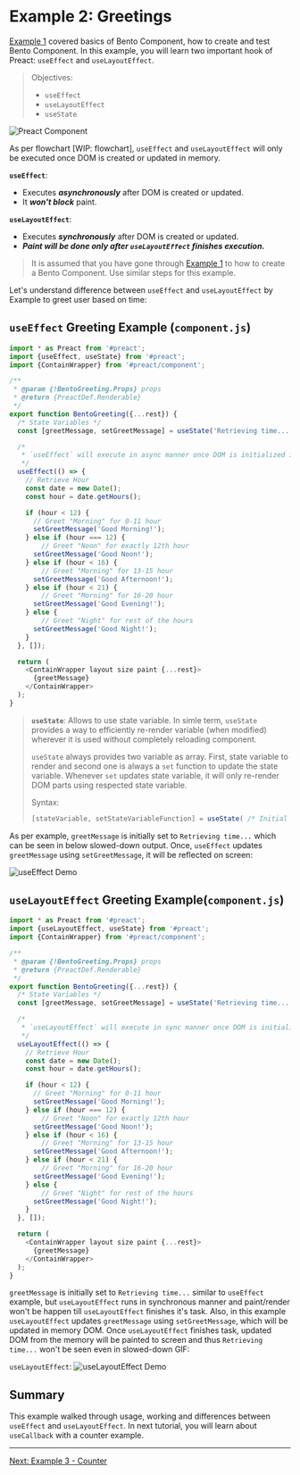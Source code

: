 # Example 2: Greetings

[Example 1](./example-1-hello-world.md) covered basics of Bento Component, how to create and test Bento Component. In this example, you will learn two important hook of Preact: `useEffect` and `useLayoutEffect`.

> Objectives:
>
> -   `useEffect`
> -   `useLayoutEffect`
> -   `useState`

![Preact Component](img/Preact%20Functional%20Component.jpg)

As per flowchart [WIP: flowchart], `useEffect` and `useLayoutEffect` will only be executed once DOM is created or updated in memory.

**`useEffect`**:

-   Executes **_asynchronously_** after DOM is created or updated.
-   It **_won't block_** paint.

**`useLayoutEffect`**:

-   Executes **_synchronously_** after DOM is created or updated.
-   **_Paint will be done only after `useLayoutEffect` finishes execution._**

> It is assumed that you have gone through [Example 1](./example-1-hello-world.md) to how to create a Bento Component. Use similar steps for this example.

Let's understand difference between `useEffect` and `useLayoutEffect` by Example to greet user based on time:

## `useEffect` Greeting Example (`component.js`)

```javascript
import * as Preact from '#preact';
import {useEffect, useState} from '#preact';
import {ContainWrapper} from '#preact/component';

/**
 * @param {!BentoGreeting.Props} props
 * @return {PreactDef.Renderable}
 */
export function BentoGreeting({...rest}) {
  /* State Variables */
  const [greetMessage, setGreetMessage] = useState('Retrieving time...');

  /*
   * `useEffect` will execute in async manner once DOM is initialized in memory
   */
  useEffect(() => {
    // Retrieve Hour
    const date = new Date();
    const hour = date.getHours();

    if (hour < 12) {
      // Greet "Morning" for 0-11 hour
      setGreetMessage('Good Morning!');
    } else if (hour === 12) {
        // Greet "Noon" for exactly 12th hour
      setGreetMessage('Good Noon!');
    } else if (hour < 16) {
        // Greet "Morning" for 13-15 hour
      setGreetMessage('Good Afternoon!');
    } else if (hour < 21) {
        // Greet "Morning" for 16-20 hour
      setGreetMessage('Good Evening!');
    } else {
        // Greet "Night" for rest of the hours
      setGreetMessage('Good Night!');
    }
  }, []);

  return (
    <ContainWrapper layout size paint {...rest}>
      {greetMessage}
    </ContainWrapper>
  );
}
```

> **`useState`**: Allows to use state variable. In simle term, `useState` provides a way to efficiently re-render variable (when modified) wherever it is used without completely reloading component.
>
> `useState` always provides two variable as array. First, state variable to render and second one is always a `set` function to update the state variable. Whenever `set` updates state variable, it will only re-render DOM parts using respected state variable.
>
> Syntax:
>
> ```javascript
> [stateVariable, setStateVariableFunction] = useState( /* Initial Value (OPTIONAL) */ );
> ```

As per example, `greetMessage` is initially set to `Retrieving time...` which can be seen in below slowed-down output. Once, `useEffect` updates `greetMessage` using `setGreetMessage`, it will be reflected on screen:

![useEffect Demo](img/Example-2-useEffect.gif)

## `useLayoutEffect` Greeting Example(`component.js`)

```javascript
import * as Preact from '#preact';
import {useLayoutEffect, useState} from '#preact';
import {ContainWrapper} from '#preact/component';

/**
 * @param {!BentoGreeting.Props} props
 * @return {PreactDef.Renderable}
 */
export function BentoGreeting({...rest}) {
  /* State Variables */
  const [greetMessage, setGreetMessage] = useState('Retrieving time...');

  /*
   * `useLayoutEffect` will execute in sync manner once DOM is initialized in memory. Paint will only happen after execution of `useLayoutEffect`.
   */
  useLayoutEffect(() => {
    // Retrieve Hour
    const date = new Date();
    const hour = date.getHours();

    if (hour < 12) {
      // Greet "Morning" for 0-11 hour
      setGreetMessage('Good Morning!');
    } else if (hour === 12) {
        // Greet "Noon" for exactly 12th hour
      setGreetMessage('Good Noon!');
    } else if (hour < 16) {
        // Greet "Morning" for 13-15 hour
      setGreetMessage('Good Afternoon!');
    } else if (hour < 21) {
        // Greet "Morning" for 16-20 hour
      setGreetMessage('Good Evening!');
    } else {
        // Greet "Night" for rest of the hours
      setGreetMessage('Good Night!');
    }
  }, []);

  return (
    <ContainWrapper layout size paint {...rest}>
      {greetMessage}
    </ContainWrapper>
  );
}
```

`greetMessage` is initially set to `Retrieving time...` similar to `useEffect` example, but `useLayoutEffect` runs in synchronous manner and paint/render won't be happen till `useLayoutEffect` finishes it's task. Also, in this example `useLayoutEffect` updates `greetMessage` using `setGreetMessage`, which will be updated in memory DOM. Once `useLayoutEffect` finishes task, updated DOM from the memory will be painted to screen and thus `Retrieving time...` won't be seen even in slowed-down GIF:

`useLayoutEffect`:
![useLayoutEffect Demo](img/Example-2-useLayoutEffect.gif)

## Summary

This example walked through usage, working and differences between `useEffect` and `useLayoutEffect`. In next tutorial, you will learn about `useCallback` with a counter example.

<hr/>
<a href="example-3-counter.md">Next: Example 3 - Counter</a>

